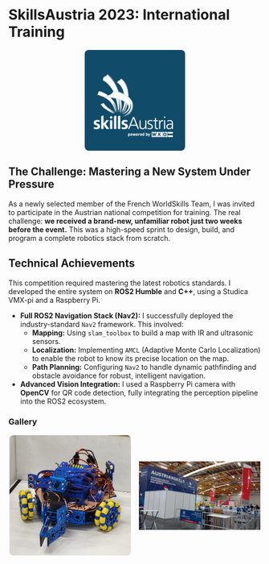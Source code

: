 # SkillsAustria 2023: International Training

<!-- grid-1 -->
<div style="display: flex; justify-content: center;">
    <img src="../img/worldskills/austria/ws_austria23.jpg" alt="SkillsAustria 2023" style="max-width: 200px; width: 100%; height: auto; border-radius: 8px;">
</div>
<!-- end-grid -->

## The Challenge: Mastering a New System Under Pressure
As a newly selected member of the French WorldSkills Team, I was invited to participate in the Austrian national competition for training. The real challenge: **we received a brand-new, unfamiliar robot just two weeks before the event.** This was a high-speed sprint to design, build, and program a complete robotics stack from scratch.

## Technical Achievements
This competition required mastering the latest robotics standards. I developed the entire system on **ROS2 Humble** and **C++**, using a Studica VMX-pi and a Raspberry Pi.

- **Full ROS2 Navigation Stack (Nav2):** I successfully deployed the industry-standard `Nav2` framework. This involved:
    - **Mapping:** Using `slam_toolbox` to build a map with IR and ultrasonic sensors.
    - **Localization:** Implementing `AMCL` (Adaptive Monte Carlo Localization) to enable the robot to know its precise location on the map.
    - **Path Planning:** Configuring `Nav2` to handle dynamic pathfinding and obstacle avoidance for robust, intelligent navigation.
- **Advanced Vision Integration:** I used a Raspberry Pi camera with **OpenCV** for QR code detection, fully integrating the perception pipeline into the ROS2 ecosystem.

### Gallery
<!-- grid-2 -->
<div style="display: flex; gap: 16px; justify-content: center;">
    <img src="../img/worldskills/austria/robot_austria.jpg" alt="Austria Competition Robot" style="width: 48%; height: auto; object-fit: contain; border-radius: 8px;">
    <img src="../img/worldskills/austria/austriaskills.jpg" alt="SkillsAustria Competition Floor" style="width: 48%; height: auto; object-fit: contain; border-radius: 8px;">
</div>
<!-- end-grid -->